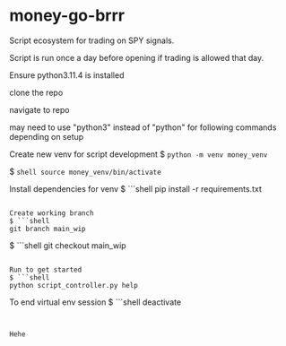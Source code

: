# money-go-brrr

Script ecosystem for trading on SPY signals.

Script is run once a day before opening if trading is allowed that day.


Ensure python3.11.4 is installed


clone the repo

navigate to repo

may need to use "python3" instead of "python" for following commands depending on setup

Create new venv for script development
$ ```python -m venv money_venv```

$ ```shell source money_venv/bin/activate```

Install dependencies for venv
$ ```shell
pip install -r requirements.txt
```

Create working branch
$ ```shell
git branch main_wip
```
$ ```shell
git checkout main_wip
```

Run to get started
$ ```shell
python script_controller.py help
```


To end virtual env session
$ ```shell
deactivate
```


Hehe
